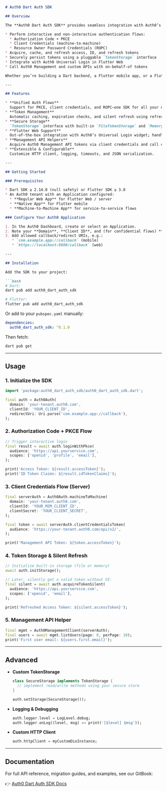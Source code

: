 ````markdown
# Auth0 Dart Auth SDK

## Overview

The **Auth0 Dart Auth SDK** provides seamless integration with Auth0’s OAuth2 and OpenID Connect endpoints for both server-side Dart applications and Flutter clients. With this SDK you can:

* Perform interactive and non-interactive authentication flows:
  * Authorization Code + PKCE  
  * Client Credentials (machine-to-machine)  
  * Resource Owner Password Credentials (ROPC)  
* Acquire, cache, and refresh access, ID, and refresh tokens  
* Securely persist tokens using a pluggable `TokenStorage` interface  
* Integrate with Auth0 Universal Login in Flutter Web  
* Call Auth0 Management and custom APIs with on-behalf-of tokens  

Whether you’re building a Dart backend, a Flutter mobile app, or a Flutter web client, this SDK handles the heavy lifting of Auth0 authentication so you can focus on your business logic.

---

## Features

* **Unified Auth Flows**  
  Support for PKCE, client credentials, and ROPC—one SDK for all your needs.
* **Token Management**  
  Automatic caching, expiration checks, and silent refresh using refresh tokens.
* **Secure Storage**  
  `TokenStorage` interface with built-in `FileTokenStorage` and `MemoryTokenStorage`; implement your own backend (Keychain, SecureStore, database).
* **Flutter Web Support**  
  Out-of-the-box integration with Auth0’s Universal Login widget; handles redirects and code exchange.
* **Management API Helpers**  
  Acquire Auth0 Management API tokens via client credentials and call common endpoints (user management, roles, permissions).
* **Extensible & Configurable**  
  Customize HTTP client, logging, timeouts, and JSON serialization.

---

## Getting Started

### Prerequisites

* Dart SDK ≥ 2.14.0 (null safety) or Flutter SDK ≥ 3.0  
* An Auth0 tenant with an Application configured:  
  * **Regular Web App** for Flutter Web / server  
  * **Native App** for Flutter mobile  
  * **Machine-to-Machine App** for service-to-service flows  

### Configure Your Auth0 Application

1. In the Auth0 Dashboard, create or select an Application.  
2. Note your **Domain**, **Client ID**, and (for confidential flows) **Client Secret**.  
3. Add allowed callback/redirect URIs, e.g.:  
   * `com.example.app://callback` (mobile)  
   * `https://localhost:8080/callback` (web)  

---

## Installation

Add the SDK to your project:

```bash
# Dart:
dart pub add auth0_dart_auth_sdk

# Flutter:
flutter pub add auth0_dart_auth_sdk
````

Or add to your `pubspec.yaml` manually:

```yaml
dependencies:
  auth0_dart_auth_sdk: ^0.1.0
```

Then fetch:

```bash
dart pub get
```

---

## Usage

### 1. Initialize the SDK

```dart
import 'package:auth0_dart_auth_sdk/auth0_dart_auth_sdk.dart';

final auth = Auth0Auth(
  domain: 'your-tenant.auth0.com',
  clientId: 'YOUR_CLIENT_ID',
  redirectUri: Uri.parse('com.example.app://callback'),
);
```

### 2. Authorization Code + PKCE Flow

```dart
// Trigger interactive login
final result = await auth.loginWithPkce(
  audience: 'https://api.yourservice.com',
  scopes: ['openid', 'profile', 'email'],
);

print('Access Token: ${result.accessToken}');
print('ID Token Claims: ${result.idTokenClaims}');
```

### 3. Client Credentials Flow (Server)

```dart
final serverAuth = Auth0Auth.machineToMachine(
  domain: 'your-tenant.auth0.com',
  clientId: 'YOUR_M2M_CLIENT_ID',
  clientSecret: 'YOUR_CLIENT_SECRET',
);

final token = await serverAuth.clientCredentialsToken(
  audience: 'https://your-tenant.auth0.com/api/v2/',
);

print('Management API Token: ${token.accessToken}');
```

### 4. Token Storage & Silent Refresh

```dart
// Initialize built-in storage (file or memory)
await auth.initStorage();

// Later, silently get a valid token without UI:
final silent = await auth.acquireTokenSilent(
  audience: 'https://api.yourservice.com',
  scopes: ['openid', 'email'],
);

print('Refreshed Access Token: ${silent.accessToken}');
```

### 5. Management API Helper

```dart
final mgmt = Auth0ManagementClient(serverAuth);
final users = await mgmt.listUsers(page: 0, perPage: 10);
print('First user email: ${users.first.email}');
```

---

## Advanced

* **Custom TokenStorage**

  ```dart
  class SecureStorage implements TokenStorage {
    // implement read/write methods using your secure store
  }

  auth.setStorage(SecureStorage());
  ```
* **Logging & Debugging**

  ```dart
  auth.logger.level = LogLevel.debug;
  auth.logger.onLog((level, msg) => print('[$level] $msg'));
  ```
* **Custom HTTP Client**

  ```dart
  auth.httpClient = myCustomDioInstance;
  ```

---

## Documentation

For full API reference, migration guides, and examples, see our GitBook:

👉 [Auth0 Dart Auth SDK Docs](https://aortem.gitbook.io/auth0-dart-auth-sdk/)

```
